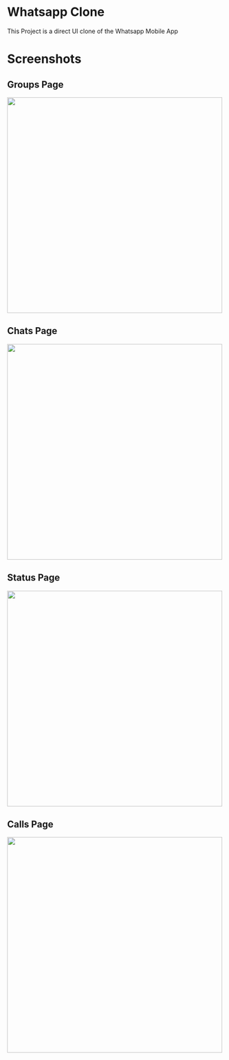 # Whatsapp Clone
This Project is a direct UI clone of the Whatsapp Mobile App

# Screenshots

## Groups Page
<div>
<img src="https://github.com/kmsanjar47/whatsapp-mobile-clone/assets/94192701/9ef13bd9-d591-472e-8f83-0c959f5d227c" width="500"/>
</div>

## Chats Page
<div>
<img src="https://github.com/kmsanjar47/whatsapp-mobile-clone/assets/94192701/c735b3f0-6143-4332-a760-26c0bca87a3b" width="500"/>
</div>

## Status Page
<div>
<img src="https://github.com/kmsanjar47/whatsapp-mobile-clone/assets/94192701/92d6651d-cc84-4820-aa67-6756f9661e5c" width="500"/>
</div>

## Calls Page
<div>
<img src="https://github.com/kmsanjar47/whatsapp-mobile-clone/assets/94192701/9a3c8724-7c10-4244-bf8d-de0b71fc40a0" width="500"/>
</div>
